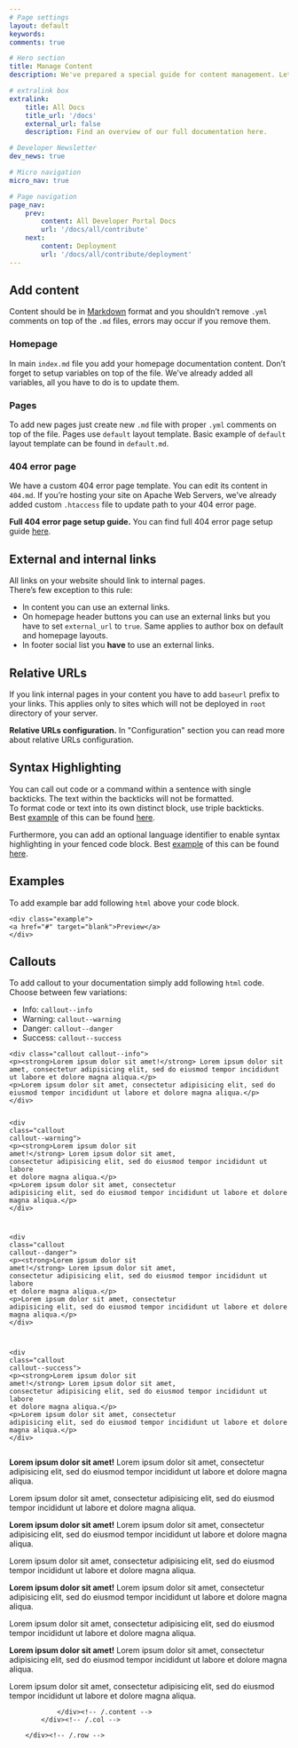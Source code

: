 ```yaml
---
# Page settings
layout: default
keywords:
comments: true

# Hero section
title: Manage Content
description: We've prepared a special guide for content management. Let's learn how to add syntax highlighting, examples, callouts and much more.

# extralink box
extralink:
    title: All Docs
    title_url: '/docs'
    external_url: false
    description: Find an overview of our full documentation here.

# Developer Newsletter
dev_news: true

# Micro navigation
micro_nav: true

# Page navigation
page_nav:
    prev:
        content: All Developer Portal Docs
        url: '/docs/all/contribute'
    next:
        content: Deployment
        url: '/docs/all/contribute/deployment'
---
```

<div class="container">
        <div class="row">
            <div class="col-md-7">
                <div class="content">
                    <h2 id="add-content">Add content</h2>
<p>Content should be in <a href="https://daringfireball.net/projects/markdown/">Markdown</a> format and you shouldn’t remove <code class="highlighter-rouge">.yml</code> comments on top of the <code class="highlighter-rouge">.md</code> files, errors may occur if you remove them.</p>

<h3 id="homepage">Homepage</h3>
<p>In main <code class="highlighter-rouge">index.md</code> file you add your homepage documentation content. Don’t forget to setup variables on top of the file. We’ve already added all variables, all you have to do is to update them.</p>

<h3 id="pages">Pages</h3>
<p>To add new pages just create new <code class="highlighter-rouge">.md</code> file with proper <code class="highlighter-rouge">.yml</code> comments on top of the file. Pages use <code class="highlighter-rouge">default</code> layout template. Basic example of <code class="highlighter-rouge">default</code> layout template can be found in <code class="highlighter-rouge">default.md</code>.</p>

<h3 id="404-error-page">404 error page</h3>
<p>We have a custom 404 error page template. You can edit its content in <code class="highlighter-rouge">404.md</code>. If you’re hosting your site on Apache Web Servers, we’ve already added custom <code class="highlighter-rouge">.htaccess</code> file to update path to your 404 error page.</p>

<div class="callout callout--info">
<p><strong>Full 404 error page setup guide.</strong> You can find full 404 error page setup guide <a href="https://jekyllrb.com/tutorials/custom-404-page/">here</a>.</p>
</div>

<h2 id="external-and-internal-links">External and internal links</h2>
<p>All links on your website should link to internal pages. <br />
There’s few exception to this rule:</p>

<ul>
<li>In content you can use an external links.</li>
<li>On homepage header buttons you can use an external links but you have to set <code class="highlighter-rouge">external_url</code> to <code class="highlighter-rouge">true</code>. Same applies to author box on default and homepage layouts.</li>
<li>In footer social list you <strong>have</strong> to use an external links.</li>
</ul>

<h2 id="relative-urls">Relative URLs</h2>
<p>If you link internal pages in your content you have to add <code class="highlighter-rouge">baseurl</code> prefix to your links. This applies only to sites which will not be deployed in <code class="highlighter-rouge">root</code> directory of your server.</p>

<div class="callout callout--info">
<p><strong>Relative URLs configuration.</strong> In "Configuration" section you can read more about relative URLs configuration.</p>
</div>

<h2 id="syntax-highlighting">Syntax Highlighting</h2>
<p>You can call out code or a command within a sentence with single backticks. The text within the backticks will not be formatted.<br />
To format code or text into its own distinct block, use triple backticks.<br />
Best <a href="https://help.github.com/articles/basic-writing-and-formatting-syntax/#quoting-code">example</a> of this can be found <a href="https://help.github.com/articles/basic-writing-and-formatting-syntax/#quoting-code">here</a>.</p>

<p>Furthermore, you can add an optional language identifier to enable syntax highlighting in your fenced code block. Best <a href="https://help.github.com/articles/creating-and-highlighting-code-blocks/#syntax-highlighting">example</a> of this can be found <a href="https://help.github.com/articles/creating-and-highlighting-code-blocks/#syntax-highlighting">here</a>.</p>

<h2 id="examples">Examples</h2>
<p>To add example bar add following <code class="highlighter-rouge">html</code> above your code block.</p>

<div class="example"></div>
<div class="language-html highlighter-rouge"><div class="highlight"><pre class="highlight"><code><span class="nt">&lt;div</span> <span class="na">class=</span><span class="s">"example"</span><span class="nt">&gt;</span>
<span class="nt">&lt;a</span> <span class="na">href=</span><span class="s">"#"</span> <span class="na">target=</span><span class="s">"blank"</span><span class="nt">&gt;</span>Preview<span class="nt">&lt;/a&gt;</span>
<span class="nt">&lt;/div&gt;</span>
</code></pre></div></div>

<h2 id="callouts">Callouts</h2>
<p>To add callout to your documentation simply add following <code class="highlighter-rouge">html</code> code.<br />
Choose between few variations:</p>

<ul>
<li>Info: <code class="highlighter-rouge">callout--info</code></li>
<li>Warning: <code class="highlighter-rouge">callout--warning</code></li>
<li>Danger: <code class="highlighter-rouge">callout--danger</code></li>
<li>Success: <code class="highlighter-rouge">callout--success</code></li>
</ul>

<div class="example"></div>
<div class="language-html highlighter-rouge"><div class="highlight"><pre class="highlight"><code><span class="nt">&lt;div</span> <span class="na">class=</span><span class="s">"callout callout--info"</span><span class="nt">&gt;</span>
<span class="nt">&lt;p&gt;&lt;strong&gt;</span>Lorem ipsum dolor sit amet!<span class="nt">&lt;/strong&gt;</span> Lorem ipsum dolor sit amet, consectetur adipisicing elit, sed do eiusmod tempor incididunt ut labore et dolore magna aliqua.<span class="nt">&lt;/p&gt;</span>
<span class="nt">&lt;p&gt;</span>Lorem ipsum dolor sit amet, consectetur adipisicing elit, sed do eiusmod tempor incididunt ut labore et dolore magna aliqua.<span class="nt">&lt;/p&gt;</span>
<span class="nt">&lt;/div&gt;</span>

<span class="nt">&lt;div</span> <span class="na">class=</span><span class="s">"callout callout--warning"</span><span class="nt">&gt;</span>
<span class="nt">&lt;p&gt;&lt;strong&gt;</span>Lorem ipsum dolor sit amet!<span class="nt">&lt;/strong&gt;</span> Lorem ipsum dolor sit amet, consectetur adipisicing elit, sed do eiusmod tempor incididunt ut labore et dolore magna aliqua.<span class="nt">&lt;/p&gt;</span>
<span class="nt">&lt;p&gt;</span>Lorem ipsum dolor sit amet, consectetur adipisicing elit, sed do eiusmod tempor incididunt ut labore et dolore magna aliqua.<span class="nt">&lt;/p&gt;</span>
<span class="nt">&lt;/div&gt;</span>

<span class="nt">&lt;div</span> <span class="na">class=</span><span class="s">"callout callout--danger"</span><span class="nt">&gt;</span>
<span class="nt">&lt;p&gt;&lt;strong&gt;</span>Lorem ipsum dolor sit amet!<span class="nt">&lt;/strong&gt;</span> Lorem ipsum dolor sit amet, consectetur adipisicing elit, sed do eiusmod tempor incididunt ut labore et dolore magna aliqua.<span class="nt">&lt;/p&gt;</span>
<span class="nt">&lt;p&gt;</span>Lorem ipsum dolor sit amet, consectetur adipisicing elit, sed do eiusmod tempor incididunt ut labore et dolore magna aliqua.<span class="nt">&lt;/p&gt;</span>
<span class="nt">&lt;/div&gt;</span>

<span class="nt">&lt;div</span> <span class="na">class=</span><span class="s">"callout callout--success"</span><span class="nt">&gt;</span>
<span class="nt">&lt;p&gt;&lt;strong&gt;</span>Lorem ipsum dolor sit amet!<span class="nt">&lt;/strong&gt;</span> Lorem ipsum dolor sit amet, consectetur adipisicing elit, sed do eiusmod tempor incididunt ut labore et dolore magna aliqua.<span class="nt">&lt;/p&gt;</span>
<span class="nt">&lt;p&gt;</span>Lorem ipsum dolor sit amet, consectetur adipisicing elit, sed do eiusmod tempor incididunt ut labore et dolore magna aliqua.<span class="nt">&lt;/p&gt;</span>
<span class="nt">&lt;/div&gt;</span>
</code></pre></div></div>

<div class="callout callout--info">
<p><strong>Lorem ipsum dolor sit amet!</strong> Lorem ipsum dolor sit amet, consectetur adipisicing elit, sed do eiusmod tempor incididunt ut labore et dolore magna aliqua.</p>
<p>Lorem ipsum dolor sit amet, consectetur adipisicing elit, sed do eiusmod tempor incididunt ut labore et dolore magna aliqua.</p>
</div>

<div class="callout callout--warning">
<p><strong>Lorem ipsum dolor sit amet!</strong> Lorem ipsum dolor sit amet, consectetur adipisicing elit, sed do eiusmod tempor incididunt ut labore et dolore magna aliqua.</p>
<p>Lorem ipsum dolor sit amet, consectetur adipisicing elit, sed do eiusmod tempor incididunt ut labore et dolore magna aliqua.</p>
</div>

<div class="callout callout--danger">
<p><strong>Lorem ipsum dolor sit amet!</strong> Lorem ipsum dolor sit amet, consectetur adipisicing elit, sed do eiusmod tempor incididunt ut labore et dolore magna aliqua.</p>
<p>Lorem ipsum dolor sit amet, consectetur adipisicing elit, sed do eiusmod tempor incididunt ut labore et dolore magna aliqua.</p>
</div>

<div class="callout callout--success">
<p><strong>Lorem ipsum dolor sit amet!</strong> Lorem ipsum dolor sit amet, consectetur adipisicing elit, sed do eiusmod tempor incididunt ut labore et dolore magna aliqua.</p>
<p>Lorem ipsum dolor sit amet, consectetur adipisicing elit, sed do eiusmod tempor incididunt ut labore et dolore magna aliqua.</p>
</div>

                </div><!-- /.content -->
            </div><!-- /.col -->

        </div><!-- /.row -->
</div><!-- /.container -->
